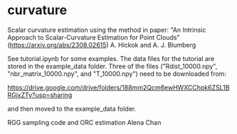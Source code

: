 # curvature
Scalar curvature estimation using the method in paper: "An Intrinsic Approach to Scalar-Curvature Estimation for Point Clouds" (https://arxiv.org/abs/2308.02615)
A. Hickok and A. J. Blumberg

See tutorial.ipynb for some examples. The data files for the tutorial are stored in the example_data folder. Three of the files ("Rdist_10000.npy", "nbr_matrix_10000.npy", and "T_10000.npy") need to be downloaded from:

https://drive.google.com/drive/folders/188mm2Qcm6ewHWXCChpk6ZSL1BRGjxZTy?usp=sharing

and then moved to the example_data folder.




RGG sampling code and ORC estimation
Alena Chan
